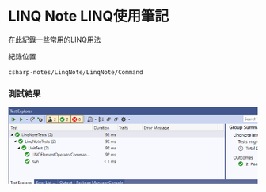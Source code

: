 # LINQ Note LINQ使用筆記
在此紀錄一些常用的LINQ用法

紀錄位置
```
csharp-notes/LinqNote/LinqNote/Command
```

### 測試結果
<img src="/LinqNote/Assets/test.PNG"/>

